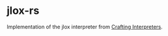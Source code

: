 # jlox-rs

Implementation of the jlox interpreter from [Crafting Interpreters](https://craftinginterpreters.com).